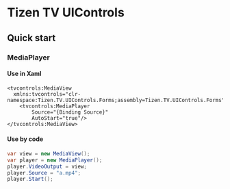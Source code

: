 # Tizen TV UIControls
## Quick start
### MediaPlayer
#### Use in Xaml
``` xaml 
<tvcontrols:MediaView 
  xmlns:tvcontrols="clr-namespace:Tizen.TV.UIControls.Forms;assembly=Tizen.TV.UIControls.Forms">
    <tvcontrols:MediaPlayer
        Source="{Binding Source}"
        AutoStart="true"/>
</tvcontrols:MediaView>
```
#### Use by code
```C#
var view = new MediaView();
var player = new MediaPlayer();
player.VideoOutput = view;
player.Source = "a.mp4";
player.Start();
```


